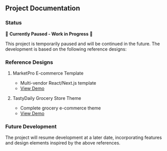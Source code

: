 ## Project Documentation

### Status

🚧 **Currently Paused - Work in Progress** 🚧

This project is temporarily paused and will be continued in the future. The development is based on the following reference designs:

### Reference Designs

1. MarketPro E-commerce Template

   - Multi-vendor React/Next.js template
   - [View Demo](https://preview.themeforest.net/item/marketpro-ecommerce-multivendor-react-next-js-template-multipurpose/full_screen_preview/55332798)

2. TastyDaily Grocery Store Theme
   - Complete grocery e-commerce theme
   - [View Demo](https://preview.themeforest.net/item/tastydaily-grocery-store-food-woocommerce-theme/full_screen_preview/48790891)

### Future Development

The project will resume development at a later date, incorporating features and design elements inspired by the above references.
